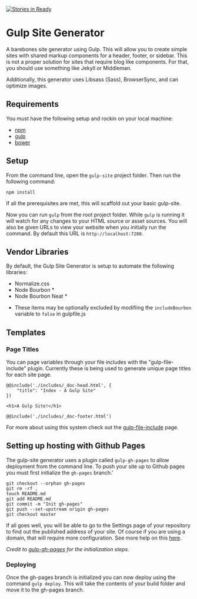 [![Stories in Ready](https://badge.waffle.io/ulinaaron/gulp-site.svg?label=ready&title=Ready)](http://waffle.io/ulinaaron/gulp-site)

# Gulp Site Generator
A barebones site generator using Gulp. This will allow you to create simple sites with shared markup components for a header, footer, or sidebar. This is not a proper solution for sites that require blog like components. For that, you should use something like Jekyll or Middleman.

Additionally, this generator uses Libsass (Sass), BrowserSync, and can optimize images.

## Requirements
You must have the following setup and rockin on your local machine:
- [npm](https://github.com/npm/npm)
- [gulp](https://github.com/gulpjs/gulp/blob/master/docs/getting-started.md)
- [bower](http://bower.io/#install-bower)

## Setup

From the command line, open the `gulp-site` project folder. Then run the following command:

```shell
npm install
```

If all the prerequisites are met, this will scaffold out your basic gulp-site.

Now you can run `gulp` from the root project folder. While `gulp` is running it will watch for any changes to your HTML source or asset sources. You will also be given URLs to view your website when you initially run the command. By default this URL is `http://localhost:7280`.

## Vendor Libraries

By default, the Gulp Site Generator is setup to automate the following libraries:

- Normalize.css
- Node Bourbon *
- Node Bourbon Neat *

* These items may be optionally excluded by modifiing the ``includeBourbon`` variable to ``false`` in gulpfile.js

## Templates

### Page Titles

You can page variables through your file includes with the "gulp-file-include" plugin. Currently these is being used to generate unique page titles for each site page.

```
@@include('./includes/_doc-head.html', {
	"title": "Index - A Gulp Site"
})

<h1>A Gulp Site!</h1>

@@include('./includes/_doc-footer.html')
```

For more about using this system check out the [gulp-file-include](https://www.npmjs.com/package/gulp-file-include) page.

## Setting up hosting with Github Pages

The gulp-site generator uses a plugin called `gulp-gh-pages` to allow deployment from the command line.
To push your site up to Github pages you must first initialize the `gh-pages` branch.'

```shell
git checkout --orphan gh-pages
git rm -rf .
touch README.md
git add README.md
git commit -m "Init gh-pages"
git push --set-upstream origin gh-pages
git checkout master
```

If all goes well, you will be able to go to the Settings page of your repository to find out the published address of your site. Of course if you are using a domain, that will require more configuration. See more help on this [here](https://help.github.com/articles/setting-up-a-custom-domain-with-github-pages/).

*Credit to [gulp-gh-pages](https://github.com/rowoot/gulp-gh-pages/) for the initialization steps.*

### Deploying

Once the gh-pages branch is initialized you can now deploy using the command `gulp deploy`. This will take the contents of your build folder and move it to the gh-pages branch.